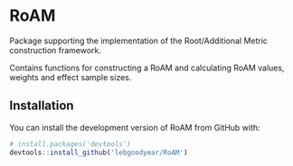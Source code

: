 # RoAM

Package supporting the implementation of the Root/Additional Metric construction framework.

Contains functions for constructing a RoAM and calculating RoAM values, weights and effect sample sizes.

## Installation

You can install the development version of RoAM from GitHub with:

```R
# install.packages('devtools')
devtools::install_github('lebgoodyear/RoAM')
```
